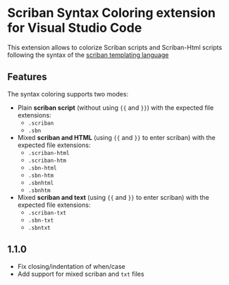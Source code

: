# Scriban Syntax Coloring extension for Visual Studio Code

This extension allows to colorize Scriban scripts and Scriban-Html scripts following the syntax of the [scriban templating language](https://github.com/lunet-io/scriban)

## Features

The syntax coloring supports two modes:

- Plain **scriban script** (without using `{{` and `}}`) with the expected file extensions:
  - `.scriban`
  - `.sbn`
- Mixed **scriban and HTML** (using `{{` and `}}` to enter scriban) with the expected file extensions:
  - `.scriban-html`
  - `.scriban-htm`
  - `.sbn-html`
  - `.sbn-htm`
  - `.sbnhtml`
  - `.sbnhtm`
- Mixed **scriban and text** (using `{{` and `}}` to enter scriban) with the expected file extensions:
  - `.scriban-txt`
  - `.sbn-txt`
  - `.sbntxt`

## 1.1.0

- Fix closing/indentation of when/case
- Add support for mixed scriban and `txt` files
